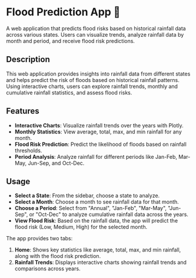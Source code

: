 # Flood Prediction App 🌊

A web application that predicts flood risks based on historical rainfall data across various states. Users can visualize trends, analyze rainfall data by month and period, and receive flood risk predictions.

## Description

This web application provides insights into rainfall data from different states and helps predict the risk of floods based on historical rainfall patterns. Using interactive charts, users can explore rainfall trends, monthly and cumulative rainfall statistics, and assess flood risks.

## Features

- **Interactive Charts**: Visualize rainfall trends over the years with Plotly.
- **Monthly Statistics**: View average, total, max, and min rainfall for any month.
- **Flood Risk Prediction**: Predict the likelihood of floods based on rainfall thresholds.
- **Period Analysis**: Analyze rainfall for different periods like Jan-Feb, Mar-May, Jun-Sep, and Oct-Dec.

## Usage

- **Select a State**: From the sidebar, choose a state to analyze.
- **Select a Month**: Choose a month to see rainfall data for that month.
- **Choose a Period**: Select from "Annual", "Jan-Feb", "Mar-May", "Jun-Sep", or "Oct-Dec" to analyze cumulative rainfall data across the years.
- **View Flood Risk**: Based on the rainfall data, the app will predict the flood risk (Low, Medium, High) for the selected month.

The app provides two tabs:
1. **Home**: Shows key statistics like average, total, max, and min rainfall, along with the flood risk prediction.
2. **Rainfall Trends**: Displays interactive charts showing rainfall trends and comparisons across years.
